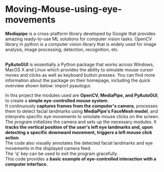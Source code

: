 # Moving-Mouse-using-eye-movements

**Mediapipe** is a cross-platform library developed by Google that provides amazing ready-to-use ML solutions for computer vision tasks. OpenCV library in python is a computer vision library that is widely used for image analysis, image processing, detection, recognition, etc.<br><br>

**PyAutoGUI** is essentially a Python package that works across Windows, MacOS X and Linux which provides the ability to simulate mouse cursor moves and clicks as well as keyboard button presses. You can find more information about the package on their homepage, including the quick overview shown below: import pyautogui.

In this project the modules used are **OpenCV, MediaPipe, and PyAutoGUI**, to create a **simple eye-controlled mouse system**.<br> It continuously **captures frames from the computer's camera**, processes them to detect facial landmarks using **MediaPipe's FaceMesh model**, and interprets specific eye movements to simulate mouse clicks on the screen.<br> The program initializes the camera and sets up the necessary modules. It **tracks the vertical position of the user's left eye landmarks and, upon detecting a specific downward movement, triggers a left mouse click action**.<br> The code also visually annotates the detected facial landmarks and eye movements in the displayed camera feed.<br> The 'q' key can be used to exit the program gracefully.<br> This code provides a **basic example of eye-controlled interaction with a computer interface.**
